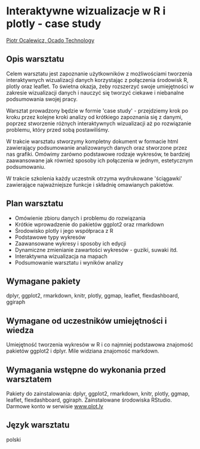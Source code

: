 # Interaktywne wizualizacje w R i plotly - case study

[Piotr Ocalewicz, Ocado Technology](http://linkedin.com/in/piotr-ocalewicz-ab8770a0)

## Opis warsztatu 

Celem warsztatu jest zapoznanie użytkowników z możliwościami tworzenia interaktywnych wizualizacji danych korzystając z połączenia środowisk R, plotly oraz leaflet. To świetna okazja, żeby rozszerzyć swoje umiejętności w zakresie wizualizacji danych i nauczyć się tworzyć ciekawe i niebanalne podsumowania swojej pracy. 

Warsztat prowadzony będzie w formie 'case study' - przejdziemy krok po kroku przez kolejne kroki analizy od krótkiego zapoznania się z danymi, poprzez stworzenie różnych interaktywnych wizualizacji aż po rozwiązanie problemu, który przed sobą postawiliśmy. 

W trakcie warsztatu stworzymy kompletny dokument w formacie html zawierający podsumowanie analizowanych danych oraz stworzone przez nas grafiki. Omówimy zarówno podstawowe rodzaje wykresów, te bardziej zaawansowane jak również sposoby ich połączenia w jednym, estetycznym podsumowaniu.

W trakcie szkolenia każdy uczestnik otrzyma wydrukowane 'ściągawki' zawierające najważniejsze funkcje i składnię omawianych pakietów.

## Plan warsztatu 

- Omówienie zbioru danych i problemu do rozwiązania
- Krótkie wprowadzenie do pakietów ggplot2 oraz rmarkdown
- Środowisko plotly i jego współpraca z R
- Podstawowe typy wykresów
- Zaawansowane wykresy i sposoby ich edycji
- Dynamiczne zmienianie zawartości wykresów - guziki, suwaki itd.
- Interaktywna wizualizacja na mapach
- Podsumowanie warsztatu i wyników analizy 

## Wymagane pakiety 



dplyr, ggplot2, rmarkdown, knitr, plotly, ggmap, leaflet, flexdashboard, ggiraph

## Wymagane od uczestników umiejętności i wiedza 

Umiejętność tworzenia wykresów w R i co najmniej podstawowa znajomość pakietów ggplot2 i dplyr. Mile widziana znajomość markdown.

## Wymagania wstępne do wykonania przed warsztatem 

Pakiety do zainstalowania: dplyr, ggplot2, rmarkdown, knitr, plotly, ggmap, leaflet, flexdashboard, ggiraph. Zainstalowane środowiska RStudio. Darmowe konto w serwisie www.plot.ly

## Język warsztatu 

polski
